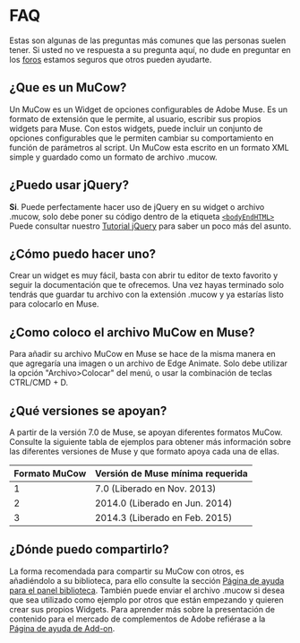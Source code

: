 # FAQ
Estas son algunas de las preguntas más comunes que las personas suelen tener. Si usted no ve respuesta a su pregunta aquí, no dude en preguntar en los [foros][1] estamos seguros que otros pueden ayudarte.

## ¿Que es un MuCow?
Un MuCow es un Widget de opciones configurables de Adobe Muse. Es un formato de extensión que le permite, al usuario, escribir sus propios widgets para Muse. Con estos widgets, puede incluir un conjunto de opciones configurables que le permiten cambiar su comportamiento en función de parámetros al script. Un MuCow esta escrito en un formato XML simple y guardado como un formato de archivo .mucow.

## ¿Puedo usar jQuery?

**Si**. Puede perfectamente hacer uso de jQuery en su widget o archivo .mucow, solo debe poner su código dentro de la etiqueta  [`<bodyEndHTML>`][4] Puede consultar nuestro [Tutorial jQuery][5] para saber un poco más del asunto.

## ¿Cómo puedo hacer uno?
Crear un widget es muy fácil, basta con abrir tu editor de texto favorito y seguir la documentación que te ofrecemos. Una vez hayas terminado solo tendrás que guardar tu archivo con la extensión .mucow y ya estarías listo para colocarlo en Muse.

## ¿Como coloco el archivo MuCow en Muse?
Para añadir su archivo MuCow en Muse se hace de la misma manera en que agregaría una imagen o un archivo de Edge Animate. Solo debe utilizar la opción "Archivo>Colocar" del menú, o usar la combinación de teclas CTRL/CMD + D.

## ¿Qué versiones se apoyan?
A partir de la versión 7.0 de Muse, se apoyan diferentes formatos MuCow. Consulte la siguiente tabla de ejemplos para obtener más información sobre las diferentes versiones de Muse y que formato apoya cada una de ellas.

| Formato MuCow | Versión de Muse mínima requerida |
| --- | --- |
| 1 | 7.0 (Liberado en Nov. 2013) |
| 2 | 2014.0 (Liberado en Jun. 2014) |
| 3 | 2014.3 (Liberado en Feb. 2015) |

## ¿Dónde puedo compartirlo?
La forma recomendada para compartir su MuCow con otros, es añadiéndolo a su biblioteca, para ello consulte la sección 
[Página de ayuda para el panel biblioteca][3]. También puede enviar el archivo .mucow si desea que sea utilizado como ejemplo por otros que están empezando y quieren crear sus propios Widgets. Para aprender más sobre la presentación de contenido para el mercado de complementos de Adobe refiérase a la [Página de ayuda de Add-on][6].

 [1]: http://forums.adobe.com/community/muse
 [2]: http://www.adobe.com/go/muse_add-ons
 [3]: http://helpx.adobe.com/en/muse/tutorials/organizing-reusing-elements-using-library-panel.html
 [4]: ./04-Content%20Tags.md
 [5]: ./06-Tutorials.md

 [6]: https://www.adobeexchange.com/resources
